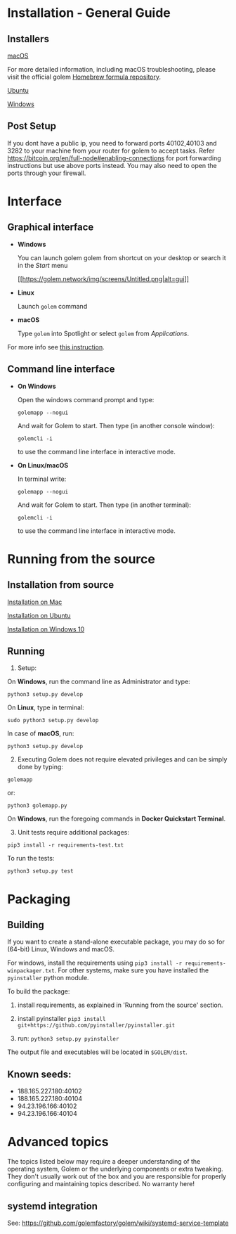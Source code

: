
# Installation - General Guide

## Installers

[macOS](MacOS/Installation-on-Mac.md)

For more detailed information, including macOS troubleshooting, please visit the official golem 
[Homebrew formula repository](https://github.com/golemfactory/homebrew-golem).

[Ubuntu](Ubuntu/Installation-on-Ubuntu.md)

[Windows](Windows/Installation-on-Windows.md)

## Post Setup

If you dont have a public ip, you need to forward ports 40102,40103 and 3282 to your machine from your router for golem to accept tasks.
Refer 
https://bitcoin.org/en/full-node#enabling-connections for port forwarding instructions but use above ports instead.
You may also need to open the ports through your firewall.

# Interface

## Graphical interface

   - **Windows**

      You can launch golem golem from shortcut on your desktop or search it in the _Start_ menu

      [[https://golem.network/img/screens/Untitled.png|alt=gui]]

   - **Linux**

      Launch `golem` command

   - **macOS**

      Type `golem` into Spotlight or select `golem` from _Applications_.

For more info see [this instruction](https://docs.golem.network).

## Command line interface

   - **On Windows**

      Open the windows command prompt and type: 

      `golemapp --nogui`

      And wait for Golem to start. Then type (in another console window):

      `golemcli -i`

      to use the command line interface in interactive mode.

   - **On Linux/macOS**

      In terminal write:

      `golemapp --nogui`

      And wait for Golem to start. Then type (in another terminal):

      `golemcli -i`

      to use the command line interface in interactive mode.


# Running from the source

## Installation from source

[Installation on Mac](MacOS/Installation-from-source-on-macOS.md)

[Installation on Ubuntu](Ubuntu/Installation-from-source-on-Ubuntu.md)

[Installation on Windows 10](Windows/Installation-from-source-on-Windows.md)

## Running

1. Setup:

  On **Windows**, run the command line as Administrator and type:

  `python3 setup.py develop`

  On **Linux**, type in terminal:

  `sudo python3 setup.py develop`

  In case of **macOS**, run:
  
  `python3 setup.py develop`

2. Executing Golem does not require elevated privileges and can be simply done by typing:

  `golemapp`

  or:

  `python3 golemapp.py`

  On **Windows**, run the foregoing commands in **Docker Quickstart Terminal**.

3. Unit tests require additional packages:

  `pip3 install -r requirements-test.txt`

  To run the tests:

  `python3 setup.py test`

# Packaging

## Building

If you want to create a stand-alone executable package, you may do so for (64-bit) Linux, Windows and macOS. 

For windows, install the requirements using `pip3 install -r requirements-winpackager.txt`. For other systems, make sure you have installed the `pyinstaller` python module.

To build the package:

1) install requirements, as explained in 'Running from the source' section.

2) install pyinstaller `pip3 install git+https://github.com/pyinstaller/pyinstaller.git`

3) run: `python3 setup.py pyinstaller`

The output file and executables will be located in `$GOLEM/dist`.

## Known seeds: 
   - 188.165.227.180:40102
   - 188.165.227.180:40104
   - 94.23.196.166:40102
   - 94.23.196.166:40104


# Advanced topics

The topics listed below may require a deeper understanding of the operating system, Golem or the underlying components or extra tweaking. They don't usually work out of the box and you are responsible for properly configuring and maintaining topics described. No warranty here!

## systemd integration
See: https://github.com/golemfactory/golem/wiki/systemd-service-template